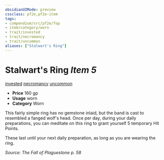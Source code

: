 ```yaml
---
obsidianUIMode: preview
cssclass: pf2e,pf2e-item
tags:
- compendium/src/pf2e/fop
- item/category/worn
- trait/invested
- trait/necromancy
- trait/uncommon
aliases: ["Stalwart's Ring"]
---
```

# Stalwart's Ring *Item 5*  
[invested](../../../rules/traits/invested.md)  [necromancy](../../../rules/traits/necromancy.md)  [uncommon](../../../rules/traits/uncommon.md)  

- **Price** 160 gp
- **Usage** worn
- **Category** Worn

This fairly simple ring has no gemstone inlaid, but the band is cast to resembled a fanged wolf's head. Once per day, during your daily preparations, you can meditate on this ring to grant yourself 5 temporary Hit Points.

These last until your next daily preparation, as long as you are wearing the ring.

*Source: The Fall of Plaguestone p. 58*